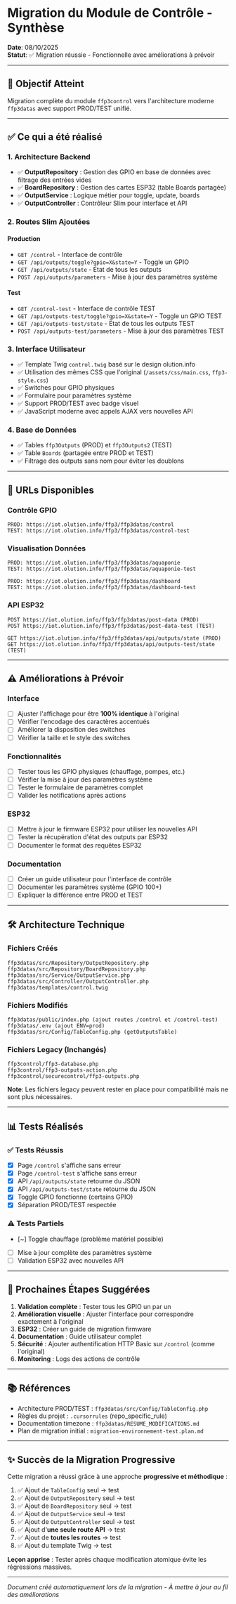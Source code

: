 # Migration du Module de Contrôle - Synthèse

**Date**: 08/10/2025  
**Statut**: ✅ Migration réussie - Fonctionnelle avec améliorations à prévoir

---

## 🎯 Objectif Atteint

Migration complète du module `ffp3control` vers l'architecture moderne `ffp3datas` avec support PROD/TEST unifié.

---

## ✅ Ce qui a été réalisé

### 1. Architecture Backend

- ✅ **OutputRepository** : Gestion des GPIO en base de données avec filtrage des entrées vides
- ✅ **BoardRepository** : Gestion des cartes ESP32 (table Boards partagée)
- ✅ **OutputService** : Logique métier pour toggle, update, boards
- ✅ **OutputController** : Contrôleur Slim pour interface et API

### 2. Routes Slim Ajoutées

#### Production
- `GET /control` - Interface de contrôle
- `GET /api/outputs/toggle?gpio=X&state=Y` - Toggle un GPIO
- `GET /api/outputs/state` - État de tous les outputs
- `POST /api/outputs/parameters` - Mise à jour des paramètres système

#### Test
- `GET /control-test` - Interface de contrôle TEST
- `GET /api/outputs-test/toggle?gpio=X&state=Y` - Toggle un GPIO TEST
- `GET /api/outputs-test/state` - État de tous les outputs TEST
- `POST /api/outputs-test/parameters` - Mise à jour des paramètres TEST

### 3. Interface Utilisateur

- ✅ Template Twig `control.twig` basé sur le design olution.info
- ✅ Utilisation des mêmes CSS que l'original (`/assets/css/main.css`, `ffp3-style.css`)
- ✅ Switches pour GPIO physiques
- ✅ Formulaire pour paramètres système
- ✅ Support PROD/TEST avec badge visuel
- ✅ JavaScript moderne avec appels AJAX vers nouvelles API

### 4. Base de Données

- ✅ Tables `ffp3Outputs` (PROD) et `ffp3Outputs2` (TEST)
- ✅ Table `Boards` (partagée entre PROD et TEST)
- ✅ Filtrage des outputs sans nom pour éviter les doublons

---

## 🔄 URLs Disponibles

### Contrôle GPIO
```
PROD: https://iot.olution.info/ffp3/ffp3datas/control
TEST: https://iot.olution.info/ffp3/ffp3datas/control-test
```

### Visualisation Données
```
PROD: https://iot.olution.info/ffp3/ffp3datas/aquaponie
TEST: https://iot.olution.info/ffp3/ffp3datas/aquaponie-test

PROD: https://iot.olution.info/ffp3/ffp3datas/dashboard
TEST: https://iot.olution.info/ffp3/ffp3datas/dashboard-test
```

### API ESP32
```
POST https://iot.olution.info/ffp3/ffp3datas/post-data (PROD)
POST https://iot.olution.info/ffp3/ffp3datas/post-data-test (TEST)

GET https://iot.olution.info/ffp3/ffp3datas/api/outputs/state (PROD)
GET https://iot.olution.info/ffp3/ffp3datas/api/outputs-test/state (TEST)
```

---

## ⚠️ Améliorations à Prévoir

### Interface
- [ ] Ajuster l'affichage pour être **100% identique** à l'original
- [ ] Vérifier l'encodage des caractères accentués
- [ ] Améliorer la disposition des switches
- [ ] Vérifier la taille et le style des switches

### Fonctionnalités
- [ ] Tester tous les GPIO physiques (chauffage, pompes, etc.)
- [ ] Vérifier la mise à jour des paramètres système
- [ ] Tester le formulaire de paramètres complet
- [ ] Valider les notifications après actions

### ESP32
- [ ] Mettre à jour le firmware ESP32 pour utiliser les nouvelles API
- [ ] Tester la récupération d'état des outputs par ESP32
- [ ] Documenter le format des requêtes ESP32

### Documentation
- [ ] Créer un guide utilisateur pour l'interface de contrôle
- [ ] Documenter les paramètres système (GPIO 100+)
- [ ] Expliquer la différence entre PROD et TEST

---

## 🛠️ Architecture Technique

### Fichiers Créés
```
ffp3datas/src/Repository/OutputRepository.php
ffp3datas/src/Repository/BoardRepository.php
ffp3datas/src/Service/OutputService.php
ffp3datas/src/Controller/OutputController.php
ffp3datas/templates/control.twig
```

### Fichiers Modifiés
```
ffp3datas/public/index.php (ajout routes /control et /control-test)
ffp3datas/.env (ajout ENV=prod)
ffp3datas/src/Config/TableConfig.php (getOutputsTable)
```

### Fichiers Legacy (Inchangés)
```
ffp3control/ffp3-database.php
ffp3control/ffp3-outputs-action.php
ffp3control/securecontrol/ffp3-outputs.php
```

**Note**: Les fichiers legacy peuvent rester en place pour compatibilité mais ne sont plus nécessaires.

---

## 📊 Tests Réalisés

### ✅ Tests Réussis
- [x] Page `/control` s'affiche sans erreur
- [x] Page `/control-test` s'affiche sans erreur
- [x] API `/api/outputs/state` retourne du JSON
- [x] API `/api/outputs-test/state` retourne du JSON
- [x] Toggle GPIO fonctionne (certains GPIO)
- [x] Séparation PROD/TEST respectée

### ⚠️ Tests Partiels
- [~] Toggle chauffage (problème matériel possible)
- [ ] Mise à jour complète des paramètres système
- [ ] Validation ESP32 avec nouvelles API

---

## 🚀 Prochaines Étapes Suggérées

1. **Validation complète** : Tester tous les GPIO un par un
2. **Amélioration visuelle** : Ajuster l'interface pour correspondre exactement à l'original
3. **ESP32** : Créer un guide de migration firmware
4. **Documentation** : Guide utilisateur complet
5. **Sécurité** : Ajouter authentification HTTP Basic sur `/control` (comme l'original)
6. **Monitoring** : Logs des actions de contrôle

---

## 📚 Références

- Architecture PROD/TEST : `ffp3datas/src/Config/TableConfig.php`
- Règles du projet : `.cursorrules` (repo_specific_rule)
- Documentation timezone : `ffp3datas/RESUME_MODIFICATIONS.md`
- Plan de migration initial : `migration-environnement-test.plan.md`

---

## ✨ Succès de la Migration Progressive

Cette migration a réussi grâce à une approche **progressive et méthodique** :

1. ✅ Ajout de `TableConfig` seul → test
2. ✅ Ajout de `OutputRepository` seul → test
3. ✅ Ajout de `BoardRepository` seul → test
4. ✅ Ajout de `OutputService` seul → test
5. ✅ Ajout de `OutputController` seul → test
6. ✅ Ajout d'**une seule route API** → test
7. ✅ Ajout de **toutes les routes** → test
8. ✅ Ajout du template Twig → test

**Leçon apprise** : Tester après chaque modification atomique évite les régressions massives.

---

*Document créé automatiquement lors de la migration - À mettre à jour au fil des améliorations*

